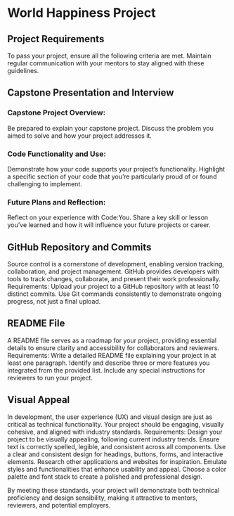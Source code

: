 # World Happiness Project

## Project Requirements 

To pass your project, ensure all the following criteria are met. Maintain regular communication with your mentors to stay aligned with these guidelines.

## Capstone Presentation and Interview

### Capstone Project Overview: 
Be prepared to explain your capstone project. Discuss the problem you aimed to solve and how your project addresses it.

### Code Functionality and Use: 
Demonstrate how your code supports your project’s functionality. Highlight a specific section of your code that you’re particularly proud of or found challenging to implement.

### Future Plans and Reflection: 
Reflect on your experience with Code:You. Share a key skill or lesson you’ve learned and how it will influence your future projects or career.

## GitHub Repository and Commits
Source control is a cornerstone of development, enabling version tracking, collaboration, and project management. GitHub provides developers with tools to track changes, collaborate, and present their work professionally. Requirements: Upload your project to a GitHub repository with at least 10 distinct commits. Use Git commands consistently to demonstrate ongoing progress, not just a final upload.

## README File
A README file serves as a roadmap for your project, providing essential details to ensure clarity and accessibility for collaborators and reviewers. Requirements: Write a detailed README file explaining your project in at least one paragraph. Identify and describe three or more features you integrated from the provided list. Include any special instructions for reviewers to run your project.

## Visual Appeal
In development, the user experience (UX) and visual design are just as critical as technical functionality. Your project should be engaging, visually cohesive, and aligned with industry standards. Requirements: Design your project to be visually appealing, following current industry trends. Ensure text is correctly spelled, legible, and consistent across all components. Use a clear and consistent design for headings, buttons, forms, and interactive elements. Research other applications and websites for inspiration. Emulate styles and functionalities that enhance usability and appeal. Choose a color palette and font stack to create a polished and professional design.

By meeting these standards, your project will demonstrate both technical proficiency and design sensibility, making it attractive to mentors, reviewers, and potential employers.
